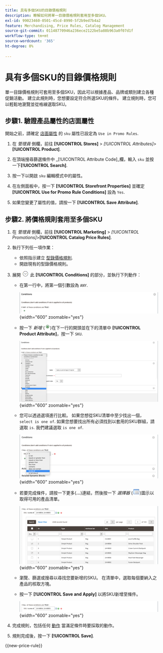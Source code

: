 ```yaml
---
title: 具有多個SKU的目錄價格規則
description: 瞭解如何將單一目錄價格規則套用至多個SKU。
exl-id: 99023460-0501-45cd-8990-5f2b9ed7b4a2
feature: Merchandising, Price Rules, Catalog Management
source-git-commit: 01148770946a236ece2122be5a88b963a0f07d1f
workflow-type: tm+mt
source-wordcount: '365'
ht-degree: 0%

---
```


# 具有多個SKU的目錄價格規則

單一目錄價格規則可套用至多個SKU，因此可以根據產品、品牌或類別建立各種促銷活動。 建立此規則時，您想要設定符合所選SKU的條件。 建立規則時，您可以輕鬆地瀏覽並從格線選取SKU。

## 步驟1. 驗證產品屬性的店面屬性

開始之前，請確定 [店面屬性](../catalog/attribute-product-create.md#step-4-describe-the-storefront-properties) 的 `sku` 屬性已設定為 `Use in Promo Rules`.

1. 在 _管理員_ 側欄，前往 **[!UICONTROL Stores]** > _[!UICONTROL Attributes]_>**[!UICONTROL Product]**.

1. 在頂端搜尋篩選條件中 _[!UICONTROL Attribute Code]_欄，輸入 `sku` 並按一下&#x200B;**[!UICONTROL Search]**.

1. 按一下以開啟 `sku` 編輯模式中的屬性。

1. 在左側面板中，按一下 **[!UICONTROL Storefront Properties]** 並確定 **[!UICONTROL Use for Promo Rule Conditions]** 設為 `Yes`.

1. 如果您變更了屬性的值，請按一下 **[!UICONTROL Save Attribute]**.

## 步驟2. 將價格規則套用至多個SKU

1. 在 _管理員_ 側欄，前往 **[!UICONTROL Marketing]** > _[!UICONTROL Promotions]_>**[!UICONTROL Catalog Price Rules]**.

1. 執行下列任一項作業：

   - 依照指示建立 [型錄價格規則](price-rules-catalog.md).
   - 開啟現有的型錄價格規則。

1. 展開 ![展開選擇器](../assets/icon-display-expand.png) 此 **[!UICONTROL Conditions]** 的部分，並執行下列動作：

   - 在第一行中，將第一個引數設為 `ANY`.

     ![目錄價格規則條件 — ANY](./assets/multiple-skus-condition1.png){width="600" zoomable="yes"}

   - 按一下 _新增_ (![「新增」圖示](../assets/icon-add-green-circle.png))在下一行的開頭並在下的清單中 **[!UICONTROL Product Attribute]**，按一下 `SKU`.

     ![型錄價格規則條件 — SKU是其中之一](./assets/multiple-skus-condition1a.png){width="600" zoomable="yes"}

   - 您可以透過選項進行比較。 如果您想從SKU清單中至少找出一個， `select is one of`. 如果您想要找出所有必須找到以套用的SKU群組，請選取 `is`. 我們建議選取 `is one of`.

     ![型錄價格規則條件 — SKU是其中之一](./assets/multiple-skus-condition1b.png){width="600" zoomable="yes"}

   - 若要完成條件，請按一下更多(**...**)連結，然後按一下 _選擇器_ (![清單圖示](../assets/icon-list-chooser.png))圖示以取得可用的產品清單。

     ![型錄價格規則條件 — 多個SKU](./assets/multiple-skus-condition2b.png){width="600" zoomable="yes"}

   - 瀏覽、篩選或搜尋以尋找您要新增的SKU。 在清單中，選取每個要納入之產品的核取方塊。

   - 按一下 **[!UICONTROL Save and Apply]** 以將SKU新增至條件。

     ![型錄價格規則條件 — 多個SKU](./assets/multiple-skus-condition2.png){width="600" zoomable="yes"}

1. 完成規則，包括任何 [動作](price-rules-catalog.md) 當滿足條件時要採取的動作。

1. 規則完成後，按一下 **[!UICONTROL Save]**.

{{new-price-rule}}
